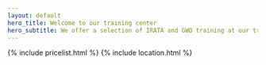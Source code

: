 ```yaml
---
layout: default
hero_title: Welcome to our training center
hero_subtitle: We offer a selection of IRATA and GWO training at our training center in Dortmund, Germany
---
```


{% include pricelist.html %}
{% include location.html %}
